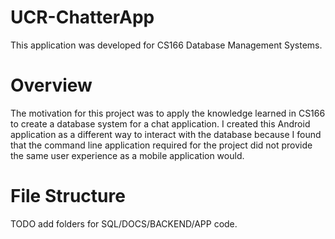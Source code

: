 UCR-ChatterApp
==============
This application was developed for CS166 Database Management Systems.

Overview
==============
The motivation for this project was to apply the knowledge learned in CS166 to create a database system for a chat application. I created this Android application as a different way to interact with the database because I found that the command line application required for the project did not provide the same user experience as a mobile application would. 

File Structure
==============
TODO
add folders for SQL/DOCS/BACKEND/APP code.

